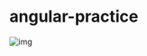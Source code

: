 # angular-practice
![img](https://user-images.githubusercontent.com/36745094/87346025-a5a47080-c559-11ea-8073-d052cee4073c.PNG)
